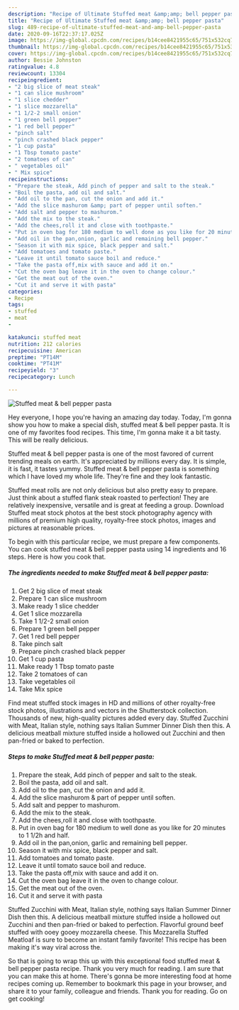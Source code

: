 ```yaml
---
description: "Recipe of Ultimate Stuffed meat &amp;amp; bell pepper pasta"
title: "Recipe of Ultimate Stuffed meat &amp;amp; bell pepper pasta"
slug: 489-recipe-of-ultimate-stuffed-meat-and-amp-bell-pepper-pasta
date: 2020-09-16T22:37:17.025Z
image: https://img-global.cpcdn.com/recipes/b14cee8421955c65/751x532cq70/stuffed-meat-bell-pepper-pasta-recipe-main-photo.jpg
thumbnail: https://img-global.cpcdn.com/recipes/b14cee8421955c65/751x532cq70/stuffed-meat-bell-pepper-pasta-recipe-main-photo.jpg
cover: https://img-global.cpcdn.com/recipes/b14cee8421955c65/751x532cq70/stuffed-meat-bell-pepper-pasta-recipe-main-photo.jpg
author: Bessie Johnston
ratingvalue: 4.8
reviewcount: 13304
recipeingredient:
- "2 big slice of meat steak"
- "1 can slice mushroom"
- "1 slice chedder"
- "1 slice mozzarella"
- "1 1/2-2 small onion"
- "1 green bell pepper"
- "1 red bell pepper"
- "pinch salt"
- "pinch crashed black pepper"
- "1 cup pasta"
- "1 Tbsp tomato paste"
- "2 tomatoes of can"
- " vegetables oil"
- " Mix spice"
recipeinstructions:
- "Prepare the steak, Add pinch of pepper and salt to the steak."
- "Boil the pasta, add oil and salt."
- "Add oil to the pan, cut the onion and add it."
- "Add the slice mashurom &amp; part of pepper until soften."
- "Add salt and pepper to mashurom."
- "Add the mix to the steak."
- "Add the chees,roll it and close with toothpaste."
- "Put in oven bag for 180 medium to well done as you like for 20 minutes to 1 1/2h and half."
- "Add oil in the pan,onion, garlic and remaining bell pepper."
- "Season it with mix spice, black pepper and salt."
- "Add tomatoes and tomato paste."
- "Leave it until tomato sauce boil and reduce."
- "Take the pasta off,mix with sauce and add it on."
- "Cut the oven bag leave it in the oven to change colour."
- "Get the meat out of the oven."
- "Cut it and serve it with pasta"
categories:
- Recipe
tags:
- stuffed
- meat
- 

katakunci: stuffed meat  
nutrition: 212 calories
recipecuisine: American
preptime: "PT14M"
cooktime: "PT41M"
recipeyield: "3"
recipecategory: Lunch

---
```



![Stuffed meat &amp; bell pepper pasta](https://img-global.cpcdn.com/recipes/b14cee8421955c65/751x532cq70/stuffed-meat-bell-pepper-pasta-recipe-main-photo.jpg)

Hey everyone, I hope you're having an amazing day today. Today, I'm gonna show you how to make a special dish, stuffed meat &amp; bell pepper pasta. It is one of my favorites food recipes. This time, I'm gonna make it a bit tasty. This will be really delicious.

Stuffed meat &amp; bell pepper pasta is one of the most favored of current trending meals on earth. It's appreciated by millions every day. It is simple, it is fast, it tastes yummy. Stuffed meat &amp; bell pepper pasta is something which I have loved my whole life. They're fine and they look fantastic.

Stuffed meat rolls are not only delicious but also pretty easy to prepare. Just think about a stuffed flank steak roasted to perfection! They are relatively inexpensive, versatile and is great at feeding a group. Download Stuffed meat stock photos at the best stock photography agency with millions of premium high quality, royalty-free stock photos, images and pictures at reasonable prices.


To begin with this particular recipe, we must prepare a few components. You can cook stuffed meat &amp; bell pepper pasta using 14 ingredients and 16 steps. Here is how you cook that.

<!--inarticleads1-->

##### The ingredients needed to make Stuffed meat &amp; bell pepper pasta:

1. Get 2 big slice of meat steak
1. Prepare 1 can slice mushroom
1. Make ready 1 slice chedder
1. Get 1 slice mozzarella
1. Take 1 1/2-2 small onion
1. Prepare 1 green bell pepper
1. Get 1 red bell pepper
1. Take pinch salt
1. Prepare pinch crashed black pepper
1. Get 1 cup pasta
1. Make ready 1 Tbsp tomato paste
1. Take 2 tomatoes of can
1. Take  vegetables oil
1. Take  Mix spice


Find meat stuffed stock images in HD and millions of other royalty-free stock photos, illustrations and vectors in the Shutterstock collection. Thousands of new, high-quality pictures added every day. Stuffed Zucchini with Meat, Italian style, nothing says Italian Summer Dinner Dish then this. A delicious meatball mixture stuffed inside a hollowed out Zucchini and then pan-fried or baked to perfection. 

<!--inarticleads2-->

##### Steps to make Stuffed meat &amp; bell pepper pasta:

1. Prepare the steak, Add pinch of pepper and salt to the steak.
1. Boil the pasta, add oil and salt.
1. Add oil to the pan, cut the onion and add it.
1. Add the slice mashurom &amp; part of pepper until soften.
1. Add salt and pepper to mashurom.
1. Add the mix to the steak.
1. Add the chees,roll it and close with toothpaste.
1. Put in oven bag for 180 medium to well done as you like for 20 minutes to 1 1/2h and half.
1. Add oil in the pan,onion, garlic and remaining bell pepper.
1. Season it with mix spice, black pepper and salt.
1. Add tomatoes and tomato paste.
1. Leave it until tomato sauce boil and reduce.
1. Take the pasta off,mix with sauce and add it on.
1. Cut the oven bag leave it in the oven to change colour.
1. Get the meat out of the oven.
1. Cut it and serve it with pasta


Stuffed Zucchini with Meat, Italian style, nothing says Italian Summer Dinner Dish then this. A delicious meatball mixture stuffed inside a hollowed out Zucchini and then pan-fried or baked to perfection. Flavorful ground beef stuffed with ooey gooey mozzarella cheese. This Mozzarella Stuffed Meatloaf is sure to become an instant family favorite! This recipe has been making it&#39;s way viral across the. 

So that is going to wrap this up with this exceptional food stuffed meat &amp; bell pepper pasta recipe. Thank you very much for reading. I am sure that you can make this at home. There's gonna be more interesting food at home recipes coming up. Remember to bookmark this page in your browser, and share it to your family, colleague and friends. Thank you for reading. Go on get cooking!
